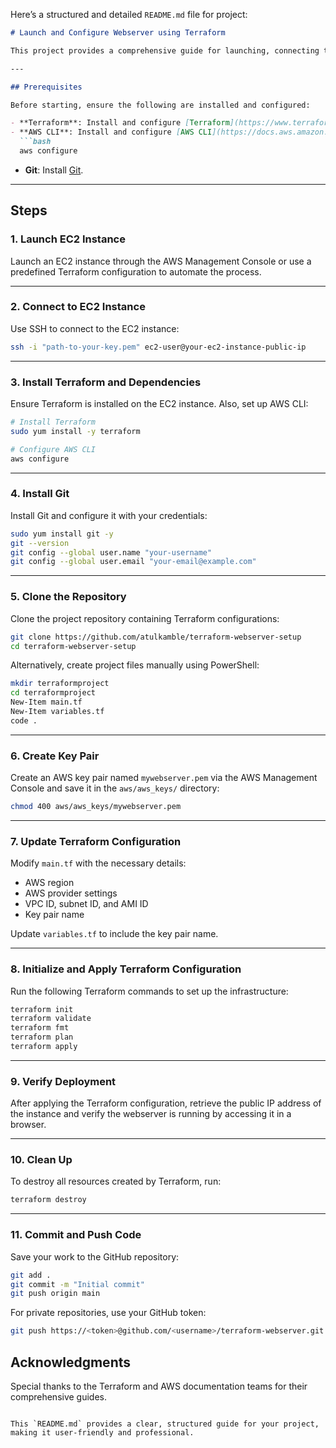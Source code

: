 Here’s a structured and detailed `README.md` file for project:

```markdown
# Launch and Configure Webserver using Terraform

This project provides a comprehensive guide for launching, connecting to, and configuring a webserver on AWS using Terraform. It includes steps to configure Terraform, manage AWS resources, and ensure a successful deployment.

---

## Prerequisites

Before starting, ensure the following are installed and configured:

- **Terraform**: Install and configure [Terraform](https://www.terraform.io/downloads.html).
- **AWS CLI**: Install and configure [AWS CLI](https://docs.aws.amazon.com/cli/latest/userguide/install-cliv2.html) using:
  ```bash
  aws configure
  ```
- **Git**: Install [Git](https://git-scm.com/).

---

## Steps

### 1. Launch EC2 Instance
Launch an EC2 instance through the AWS Management Console or use a predefined Terraform configuration to automate the process.

---

### 2. Connect to EC2 Instance
Use SSH to connect to the EC2 instance:
```bash
ssh -i "path-to-your-key.pem" ec2-user@your-ec2-instance-public-ip
```

---

### 3. Install Terraform and Dependencies
Ensure Terraform is installed on the EC2 instance. Also, set up AWS CLI:
```bash
# Install Terraform
sudo yum install -y terraform

# Configure AWS CLI
aws configure
```

---

### 4. Install Git
Install Git and configure it with your credentials:
```bash
sudo yum install git -y
git --version
git config --global user.name "your-username"
git config --global user.email "your-email@example.com"
```

---

### 5. Clone the Repository
Clone the project repository containing Terraform configurations:
```bash
git clone https://github.com/atulkamble/terraform-webserver-setup
cd terraform-webserver-setup
```

Alternatively, create project files manually using PowerShell:
```bash
mkdir terraformproject
cd terraformproject
New-Item main.tf
New-Item variables.tf
code .
```

---

### 6. Create Key Pair
Create an AWS key pair named `mywebserver.pem` via the AWS Management Console and save it in the `aws/aws_keys/` directory:
```bash
chmod 400 aws/aws_keys/mywebserver.pem
```

---

### 7. Update Terraform Configuration
Modify `main.tf` with the necessary details:
- AWS region
- AWS provider settings
- VPC ID, subnet ID, and AMI ID
- Key pair name

Update `variables.tf` to include the key pair name.

---

### 8. Initialize and Apply Terraform Configuration
Run the following Terraform commands to set up the infrastructure:
```bash
terraform init
terraform validate
terraform fmt
terraform plan
terraform apply
```

---

### 9. Verify Deployment
After applying the Terraform configuration, retrieve the public IP address of the instance and verify the webserver is running by accessing it in a browser.

---

### 10. Clean Up
To destroy all resources created by Terraform, run:
```bash
terraform destroy
```

---

### 11. Commit and Push Code
Save your work to the GitHub repository:
```bash
git add .
git commit -m "Initial commit"
git push origin main
```

For private repositories, use your GitHub token:
```bash
git push https://<token>@github.com/<username>/terraform-webserver.git
```


## Acknowledgments
Special thanks to the Terraform and AWS documentation teams for their comprehensive guides.
```

This `README.md` provides a clear, structured guide for your project, making it user-friendly and professional.
